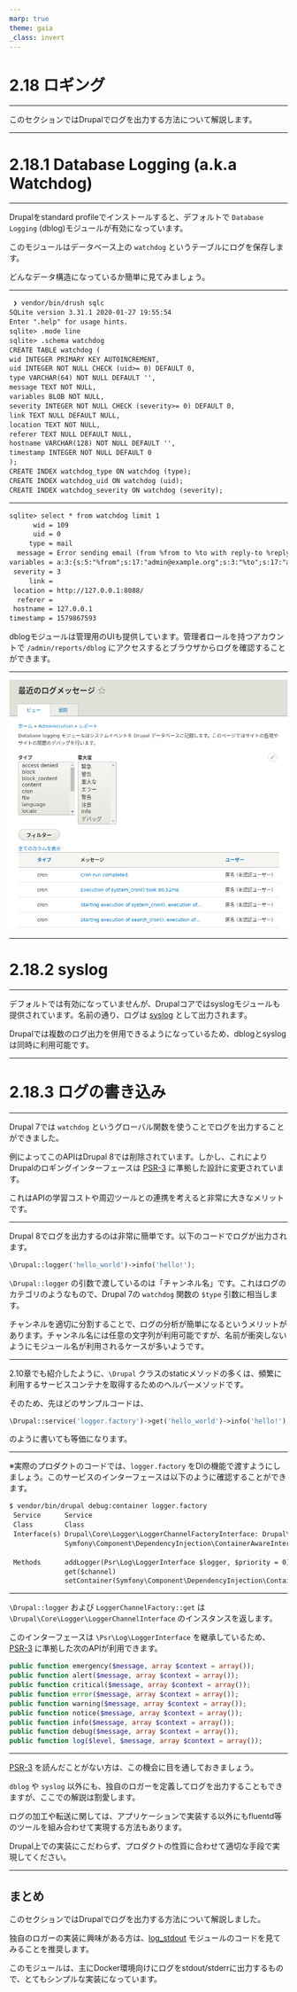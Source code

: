 ```yaml
---
marp: true
theme: gaia
_class: invert
---
```


<!-- _class: lead -->
# 2.18 ロギング

---

このセクションではDrupalでログを出力する方法について解説します。

---

<!-- _class: lead -->
# 2.18.1 Database Logging (a.k.a Watchdog)

---

Drupalをstandard profileでインストールすると、デフォルトで `Database Logging` (dblog)モジュールが有効になっています。

このモジュールはデータベース上の `watchdog` というテーブルにログを保存します。

どんなデータ構造になっているか簡単に見てみましょう。

---

```txt
 ❯ vendor/bin/drush sqlc
SQLite version 3.31.1 2020-01-27 19:55:54
Enter ".help" for usage hints.
sqlite> .mode line
sqlite> .schema watchdog
CREATE TABLE watchdog (
wid INTEGER PRIMARY KEY AUTOINCREMENT,
uid INTEGER NOT NULL CHECK (uid>= 0) DEFAULT 0,
type VARCHAR(64) NOT NULL DEFAULT '',
message TEXT NOT NULL,
variables BLOB NOT NULL,
severity INTEGER NOT NULL CHECK (severity>= 0) DEFAULT 0,
link TEXT NULL DEFAULT NULL,
location TEXT NOT NULL,
referer TEXT NULL DEFAULT NULL,
hostname VARCHAR(128) NOT NULL DEFAULT '',
timestamp INTEGER NOT NULL DEFAULT 0
);
CREATE INDEX watchdog_type ON watchdog (type);
CREATE INDEX watchdog_uid ON watchdog (uid);
CREATE INDEX watchdog_severity ON watchdog (severity);
```

---

```txt
sqlite> select * from watchdog limit 1
      wid = 109
      uid = 0
     type = mail
  message = Error sending email (from %from to %to with reply-to %reply).
variables = a:3:{s:5:"%from";s:17:"admin@example.org";s:3:"%to";s:17:"admin@example.org";s:6:"%reply"; ...
 severity = 3
     link =
 location = http://127.0.0.1:8088/
  referer =
 hostname = 127.0.0.1
timestamp = 1579867593
```

dblogモジュールは管理用のUIも提供しています。管理者ロールを持つアカウントで `/admin/reports/dblog` にアクセスするとブラウザからログを確認することができます。

---

![](../assets/02_module_basics/18_logging/dblog_admin_ui.png)

---

<!-- _class: lead -->
# 2.18.2 syslog

---

デフォルトでは有効になっていませんが、Drupalコアではsyslogモジュールも提供されています。名前の通り、ログは [syslog](https://en.wikipedia.org/wiki/Syslog) として出力されます。

Drupalでは複数のログ出力を併用できるようになっているため、dblogとsyslogは同時に利用可能です。

---

<!-- _class: lead -->
# 2.18.3 ログの書き込み

---

Drupal 7では `watchdog` というグローバル関数を使うことでログを出力することができました。

例によってこのAPIはDrupal 8では削除されています。しかし、これによりDrupalのロギングインターフェースは [PSR-3](https://www.php-fig.org/psr/psr-3/) に準拠した設計に変更されています。

これはAPIの学習コストや周辺ツールとの連携を考えると非常に大きなメリットです。

---

Drupal 8でログを出力するのは非常に簡単です。以下のコードでログが出力されます。

```php
\Drupal::logger('hello_world')->info('hello!');
```

`\Drupal::logger` の引数で渡しているのは「チャンネル名」です。これはログのカテゴリのようなもので、Drupal 7の `watchdog` 関数の `$type` 引数に相当します。

チャンネルを適切に分割することで、ログの分析が簡単になるというメリットがあります。チャンネル名には任意の文字列が利用可能ですが、名前が衝突しないようにモジュール名が利用されるケースが多いようです。

---

2.10章でも紹介したように、`\Drupal` クラスのstaticメソッドの多くは、頻繁に利用するサービスコンテナを取得するためのヘルパーメソッドです。

そのため、先ほどのサンプルコードは、

```php
\Drupal::service('logger.factory')->get('hello_world')->info('hello!');
```

のように書いても等価になります。

---

※実際のプロダクトのコードでは、`logger.factory` をDIの機能で渡すようにしましょう。このサービスのインターフェースは以下のように確認することができます。

```txt
$ vendor/bin/drupal debug:container logger.factory
 Service      Service
 Class        Class
 Interface(s) Drupal\Core\Logger\LoggerChannelFactoryInterface: Drupal\Core\Logger\LoggerChannelFactoryInterface
              Symfony\Component\DependencyInjection\ContainerAwareInterface: Symfony\Component\DependencyInjection\ContainerAwareInterface

 Methods      addLogger(Psr\Log\LoggerInterface $logger, $priority = 0)
              get($channel)
              setContainer(Symfony\Component\DependencyInjection\ContainerInterface $container = NULL)
```

---

`\Drupal::logger` および `LoggerChannelFactory::get` は `\Drupal\Core\Logger\LoggerChannelInterface` のインスタンスを返します。

このインターフェースは `\Psr\Log\LoggerInterface` を継承しているため、[PSR-3](https://www.php-fig.org/psr/psr-3/) に準拠した次のAPIが利用できます。

```php
public function emergency($message, array $context = array());
public function alert($message, array $context = array());
public function critical($message, array $context = array());
public function error($message, array $context = array());
public function warning($message, array $context = array());
public function notice($message, array $context = array());
public function info($message, array $context = array());
public function debug($message, array $context = array());
public function log($level, $message, array $context = array());
```

---

[PSR-3](https://www.php-fig.org/psr/psr-3/) を読んだことがない方は、この機会に目を通しておきましょう。

`dblog` や `syslog` 以外にも、独自のロガーを定義してログを出力することもできますが、ここでの解説は割愛します。

ログの加工や転送に関しては、アプリケーションで実装する以外にもfluentd等のツールを組み合わせて実現する方法もあります。

Drupal上での実装にこだわらず、プロダクトの性質に合わせて適切な手段で実現してください。

---

## まとめ

このセクションではDrupalでログを出力する方法について解説しました。

独自のロガーの実装に興味がある方は、[log_stdout](https://www.drupal.org/project/log_stdout) モジュールのコードを見てみることを推奨します。

このモジュールは、主にDocker環境向けにログをstdout/stderrに出力するもので、とてもシンプルな実装になっています。
